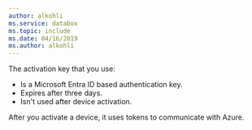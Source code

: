 ```yaml
---
author: alkohli
ms.service: databox  
ms.topic: include
ms.date: 04/16/2019
ms.author: alkohli
---
```


The activation key that you use:

- Is a Microsoft Entra ID based authentication key.
- Expires after three days.
- Isn't used after device activation.

After you activate a device, it uses tokens to communicate with Azure.
